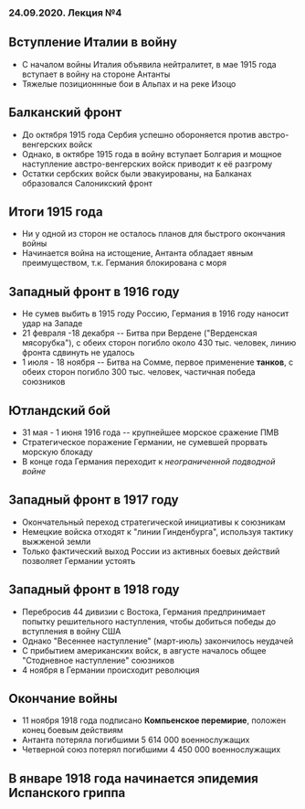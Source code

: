 ### 24.09.2020. Лекция №4

## Вступление Италии в войну

* С началом войны Италия объявила нейтралитет, в мае 1915 года вступает в войну на стороне Антанты
* Тяжелые позиционнные бои в Альпах и на реке Изоцо

## Балканский фронт

* До октября 1915 года Сербия успешно обороняется против австро-венгерских войск
* Однако, в октябре 1915 года в войну вступает Болгария и мощное наступление австро-венгерских войск приводит к её разгрому
* Остатки сербских войск были эвакуированы, на Балканах образовался Салоникский фронт

## Итоги 1915 года

* Ни у одной из сторон не осталось планов для быстрого окончания войны
* Начинается война на истощение, Антанта обладает явным преимуществом, т.к. Германия блокирована с моря

## Западный фронт в 1916 году

* Не сумев выбить в 1915 году Россию, Германия в 1916 году наносит удар на Западе
* 21 февраля -18 декабря -- Битва при Вердене ("Верденская мясорубка"), с обеих сторон погибло около 430 тыс. человек, линию фронта сдвинуть не удалось
* 1 июля - 18 ноября -- Битва на Сомме, первое применение **танков**, с обеих сторон погибло 300 тыс. человек, частичная победа союзников 

## Ютландский бой

* 31 мая - 1 июня 1916 года -- крупнейшее морское сражение ПМВ
* Стратегическое поражение Германии, не сумевшей прорвать морскую блокаду
* В конце года Германия переходит к *неограниченной подводной войне*

## Западный фронт в 1917 году

* Окончательный переход стратегической инициативы к союзникам
* Немецкие войска отходят к "линии Гинденбурга", используя тактику выжженой земли
* Только фактический выход России из активных боевых действий позволяет Германии устоять

## Западный фронт в 1918 году

* Перебросив 44 дивизии с Востока, Германия предпринимает попытку решительного наступления, чтобы добиться победы до вступления в войну США
* Однако "Весеннее наступление" (март-июль) закончилось неудачей
* С прибытием американских войск, в августе началось общее "Стодневное наступление" союзников
* 4 ноября в Германии происходит революция

## Окончание войны

* 11 ноября 1918 года подписано **Компьенское перемирие**, положен конец боевым действиям
* Антанта потеряла погибшими 5 614 000 военнослужащих
* Четверной союз потерял погибшими 4 450 000 военнослужащих

## В январе 1918 года начинается эпидемия Испанского гриппа